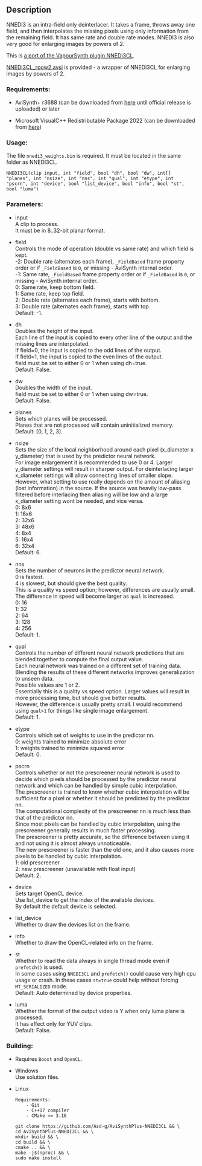 ## Description

NNEDI3 is an intra-field only deinterlacer. It takes a frame, throws away one field, and then interpolates the missing pixels using only information from the remaining field. It has same rate and double rate modes. NNEDI3 is also very good for enlarging images by powers of 2.

This is [a port of the VapourSynth plugin NNEDI3CL](https://github.com/HomeOfVapourSynthEvolution/VapourSynth-NNEDI3CL).

[NNEDI3CL_rpow2.avsi](https://github.com/Asd-g/AviSynthPlus-NNEDI3CL/blob/main/NNEDI3CL_rpow2.avsi) is provided - a wrapper of NNEDI3CL for enlarging images by powers of 2.

### Requirements:

- AviSynth+ r3688 (can be downloaded from [here](https://gitlab.com/uvz/AviSynthPlus-Builds) until official release is uploaded) or later

- Microsoft VisualC++ Redistributable Package 2022 (can be downloaded from [here](https://github.com/abbodi1406/vcredist/releases))

### Usage:

The file `nnedi3_weights.bin` is required. It must be located in the same folder as NNEDI3CL.

```
NNEDI3CL(clip input, int "field", bool "dh", bool "dw", int[] "planes", int "nsize", int "nns", int "qual", int "etype", int "pscrn", int "device", bool "list_device", bool "info", bool "st", bool "luma")
```

### Parameters:

- input\
    A clip to process.\
    It must be in 8..32-bit planar format.

- field\
    Controls the mode of operation (double vs same rate) and which field is kept.\
    -2: Double rate (alternates each frame), `_FieldBased` frame property order or if `_FieldBased` is `0`, or missing - AviSynth internal order.\
    -1: Same rate, `_FieldBased` frame property order or if `_FieldBased` is `0`, or missing - AviSynth internal order.\
    0: Same rate, keep bottom field.\
    1: Same rate, keep top field.\
    2: Double rate (alternates each frame), starts with bottom.\
    3: Double rate (alternates each frame), starts with top.\
    Default: -1.

- dh\
    Doubles the height of the input.\
    Each line of the input is copied to every other line of the output and the missing lines are interpolated.\
    If field=0, the input is copied to the odd lines of the output.\
    If field=1, the input is copied to the even lines of the output.\
    field must be set to either 0 or 1 when using dh=true.\
    Default: False.

- dw\
    Doubles the width of the input.\
    field must be set to either 0 or 1 when using dw=true.\
    Default: False.

- planes\
    Sets which planes will be processed.\
    Planes that are not processed will contain uninitialized memory.\
    Default: [0, 1, 2, 3].

- nsize\
    Sets the size of the local neighborhood around each pixel (x_diameter x y_diameter) that is used by the predictor neural network.\
    For image enlargement it is recommended to use 0 or 4. Larger y_diameter settings will result in sharper output. For deinterlacing larger x_diameter settings will allow connecting lines of smaller slope.\
    However, what setting to use really depends on the amount of aliasing (lost information) in the source. If the source was heavily low-pass filtered before interlacing then aliasing will be low and a large x_diameter setting wont be needed, and vice versa.\
    0: 8x6\
    1: 16x6\
    2: 32x6\
    3: 48x6\
    4: 8x4\
    5: 16x4\
    6: 32x4\
    Default: 6.

- nns\
    Sets the number of neurons in the predictor neural network.\
    0 is fastest.\
    4 is slowest, but should give the best quality.\
    This is a quality vs speed option; however, differences are usually small. The difference in speed will become larger as `qual` is increased.\
    0: 16\
    1: 32\
    2: 64\
    3: 128\
    4: 256\
    Default: 1.

- qual\
    Controls the number of different neural network predictions that are blended together to compute the final output value.\
    Each neural network was trained on a different set of training data.\
    Blending the results of these different networks improves generalization to unseen data.\
    Possible values are 1 or 2.\
    Essentially this is a quality vs speed option. Larger values will result in more processing time, but should give better results.\
    However, the difference is usually pretty small. I would recommend using `qual>1` for things like single image enlargement.\
    Default: 1.

- etype\
    Controls which set of weights to use in the predictor nn.\
    0: weights trained to minimize absolute error\
    1: weights trained to minimize squared error\
    Default: 0.

- pscrn\
    Controls whether or not the prescreener neural network is used to decide which pixels should be processed by the predictor neural network and which can be handled by simple cubic interpolation.\
    The prescreener is trained to know whether cubic interpolation will be sufficient for a pixel or whether it should be predicted by the predictor nn.\
    The computational complexity of the prescreener nn is much less than that of the predictor nn.\
    Since most pixels can be handled by cubic interpolation, using the prescreener generally results in much faster processing.\
    The prescreener is pretty accurate, so the difference between using it and not using it is almost always unnoticeable.\
    The new prescreener is faster than the old one, and it also causes more pixels to be handled by cubic interpolation.\
    1: old prescreener\
    2: new prescreener (unavailable with float input)\
    Default: 2.

- device\
    Sets target OpenCL device.\
    Use list_device to get the index of the available devices.\
    By default the default device is selected.

- list_device\
    Whether to draw the devices list on the frame.

- info\
    Whether to draw the OpenCL-related info on the frame.

- st\
    Whether to read the data always in single thread mode even if `prefetch()` is used.\
    In some cases using `NNEDI3CL` and `prefetch()` could cause very high cpu usage or crash. In these cases `st=true` could help without forcing `MT_SERIALIZED` mode.\
    Default: Auto determined by device properties.

- luma\
    Whether the format of the output video is Y when only luma plane is processed.\
    It has effect only for YUV clips.\
    Default: False.

### Building:

- Requires `Boost` and `OpenCL`.

- Windows\
    Use solution files.

- Linux
    ```
    Requirements:
        - Git
        - C++17 compiler
        - CMake >= 3.16
    ```
    ```
    git clone https://github.com/Asd-g/AviSynthPlus-NNEDI3CL && \
    cd AviSynthPlus-NNEDI3CL && \
    mkdir build && \
    cd build && \
    cmake .. && \
    make -j$(nproc) && \
    sudo make install
    ```
